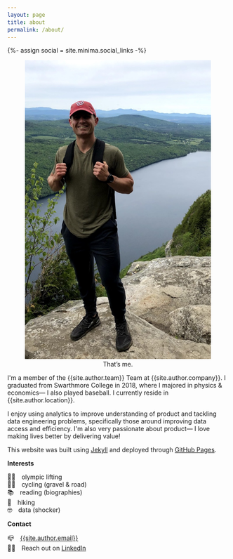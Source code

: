 ```yaml
---
layout: page
title: about
permalink: /about/
---
```


{%- assign social = site.minima.social_links -%}

<figure class="about-picture"><img src="/assets/media/IMG_3403.jpg" alt="" title="Matt Palmer">
<figcaption><center>That’s me.</center></figcaption></figure>

I'm a member of the {{site.author.team}} Team at {{site.author.company}}. I graduated from Swarthmore College in 2018, where I majored in physics & economics— I also played baseball. I currently reside in {{site.author.location}}.

I enjoy using analytics to improve understanding of product and tackling data engineering problems, specifically those around improving data access and efficiency. I'm also very passionate about product— I love making lives better by delivering value!

This website was built using [Jekyll](https://jekyllrb.com/) and deployed through [GitHub Pages](https://pages.github.com/).

**Interests**

🏋️‍♀️&emsp;olympic lifting \
🚴‍♂️&emsp;cycling (gravel & road) \
📚&emsp;reading (biographies) \
🥾&emsp;hiking \
🤓&emsp;data (shocker)

**Contact**

📪&emsp;[{{site.author.email}}](mailto:{{site.author.email}})\
👨‍💼&emsp;Reach out on [LinkedIn](https://www.linkedin.com/in/{{social.linkedin}})
